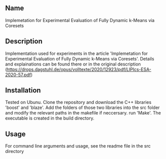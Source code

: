 ## Name
Implemetation for Experimental Evaluation of Fully Dynamic k-Means via Coresets

## Description
Implementation used for experiments in the article 'Implemetation for Experimental Evaluation of Fully Dynamic k-Means via Coresets'. Details and explainations can be found there or in the original description (https://drops.dagstuhl.de/opus/volltexte/2020/12923/pdf/LIPIcs-ESA-2020-57.pdf)

## Installation
Tested on Ubunu. Clone the repository and download the C++ libraries 'boost' and 'blaze'. Add the folders of those two libraries into the src folder and modify the relevant paths in the makefile if neccersary. run 'Make'. The executable is created in the build directory.

## Usage
For command line arguments and usage, see the readme file in the src directory
